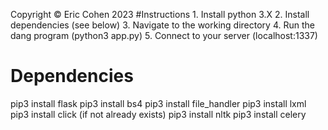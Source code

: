 Copyright © Eric Cohen 2023
#Instructions
    1. Install python 3.X
    2. Install dependencies (see below)
    3. Navigate to the working directory
    4. Run the dang program (python3 app.py)
    5. Connect to your server (localhost:1337)


# Dependencies
pip3 install flask
pip3 install bs4
pip3 install file_handler
pip3 install lxml
pip3 install click (if not already exists)
pip3 install nltk
pip3 install celery
